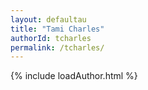 ```yaml
---
layout: defaultau
title: "Tami Charles"
authorId: tcharles
permalink: /tcharles/
---
```

{% include loadAuthor.html %}
<script>
    $(document).ready(function(){
        showAuthorBio('{{ page.authorId }}');
   });
</script>